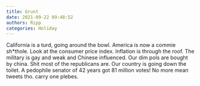 ```yaml
---
title: Grunt
date: 2021-09-22 09:48:52
authors: Ripp
categories: Holiday
---
```


 California is a turd, going around the bowl. America is now a commie sh*thole. Look at the consumer price index. Inflation is through the roof. The military is gay and weak and Chinese influenced. Our dim pols are bought by china. Shit most of the republicans are.  Our country is going down the toilet. A pedophile senator of 42 years got 81 million votes! No more mean tweets tho. carry one plebes.